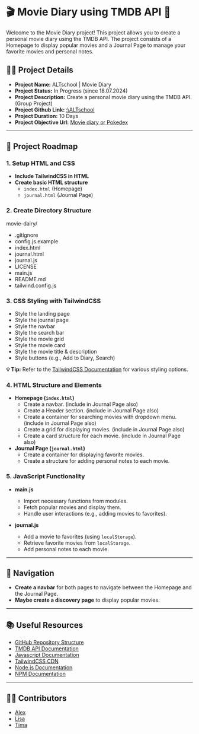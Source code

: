 # 🎬 Movie Diary using TMDB API 📖


Welcome to the Movie Diary project! This project allows you to create a personal movie diary using the TMDB API.
The project consists of a Homepage to display popular movies and a Journal Page to manage your favorite movies and personal notes.

## 🧑‍💻 Project Details

- **Project Name:** ALTschool | Movie Diary
- **Project Status:** In Progress (since 18.07.2024)
- **Project Description:** Create a personal movie diary using the TMDB API. (Group Project)
- **Project Github Link:** [\:\ALTschool](https://github.com/adnedelcu/movie-diary)
- **Project Duration:** 10 Days
- **Project Objective Url:** [Movie diary or Pokedex](https://learn.wbscodingschool.com/courses/full-stack-web-app/lessons/%f0%9f%9b%a0%ef%b8%8f-movie-diary-or-pokedex/)

---

## 📅 Project Roadmap

### 1. Setup HTML and CSS

- **Include TailwindCSS in HTML**
- **Create basic HTML structure**
  - `index.html` (Homepage)
  - `journal.html` (Journal Page)



### 2. Create Directory Structure

movie-dairy/
- .gitignore
- config.js.example
- index.html
- journal.html
- journal.js
- LICENSE
- main.js
- README.md
- tailwind.config.js


### 3. CSS Styling with TailwindCSS

- Style the landing page
- Style the journal page
- Style the navbar
- Style the search bar
- Style the movie grid
- Style the movie card
- Style the movie title & description
- Style buttons (e.g., Add to Diary, Search)

**💡 Tip:** Refer to the [TailwindCSS Documentation](https://tailwindcss.com/docs) for various styling options.


### 4. HTML Structure and Elements

- **Homepage (`index.html`)**
  - Create a navbar. (include in Journal Page also)
  - Create a Header section. (include in Journal Page also)
  - Create a container for searching movies with dropdown menu. (include in Journal Page also)
  - Create a grid for displaying movies. (include in Journal Page also)
  - Create a card structure for each movie. (include in Journal Page also)
- **Journal Page (`journal.html`)**
  - Create a container for displaying favorite movies.
  - Create a structure for adding personal notes to each movie.


### 5. JavaScript Functionality

- **main.js**
  - Import necessary functions from modules.
  - Fetch popular movies and display them.
  - Handle user interactions (e.g., adding movies to favorites).

- **journal.js**
  - Add a movie to favorites (using `localStorage`).
  - Retrieve favorite movies from `localStorage`.
  - Add personal notes to each movie.


---

## 🚀 Navigation

- **Create a navbar** for both pages to navigate between the Homepage and the Journal Page.
- **Maybe create a discovery page** to display popular movies.

---

## 📚 Useful Resources

- [GitHub Repository Structure](https://guides.github.com/introduction/flow/)
- [TMDB API Documentation](https://developers.themoviedb.org/3/getting-started/introduction)
- [Javascript Documentation](https://developer.mozilla.org/en-US/docs/Web/JavaScript)
- [TailwindCSS CDN](https://tailwindcss.com/docs/installation)
- [Node.js Documentation](https://nodejs.org/en/)
- [NPM Documentation](https://www.npmjs.com/)

---

## 🧑‍💻 Contributors

- [ Alex ](https://github.com/adnedelcu)
- [ Lisa ](https://github.com/orangethief)
- [ Tima ](https://github.com/timataliatov)
